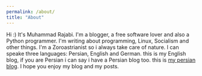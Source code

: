 ```yaml
---
permalink: /about/
title: "About"
---
```


Hi :)
It's Muhammad Rajabi. I'm a blogger, a free software lover and also a Python programmer. I'm writing about programming, Linux, Socialism and other things. I'm a Zoroastrianist so i always take care of nature. 
I can speake three languages: Persian, English and German. this is my English blog, if you are Persian i can say i have a Persian blog too. this is [my persian blog](https://paper.wf/qlm-azd/). 
I hope you enjoy my blog and my posts.
